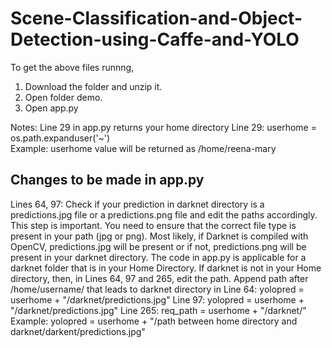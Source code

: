 # Scene-Classification-and-Object-Detection-using-Caffe-and-YOLO
To get the above files runnng,
1) Download the folder and unzip it.
2) Open folder demo.
3) Open app.py

Notes:
Line 29 in app.py returns your home directory
Line 29: userhome = os.path.expanduser('~')    
Example: userhome value will be returned as /home/reena-mary

## Changes to be made in app.py
Lines 64, 97: Check if your prediction in darknet directory is a predictions.jpg file or a predictions.png file and edit the paths accordingly.
This step is important. You need to ensure that the correct file type is present in your path (jpg or png).
Most likely, if Darknet is compiled with OpenCV, predictions.jpg will be present or if not,  predictions.png will be present in your darknet directory.
The code in app.py is applicable for a darknet folder that is in your Home Directory. If darknet is not in your Home directory, then, in Lines 64, 97 and 265, edit the path.
Append path after /home/username/ that leads to darknet directory in
Line 64:  yolopred = userhome + "/darknet/predictions.jpg"
Line 97:  yolopred = userhome + "/darknet/predictions.jpg"
Line 265: req_path = userhome + "/darknet/"
Example: yolopred = userhome + "/path between home directory and darknet/darkent/predictions.jpg"


